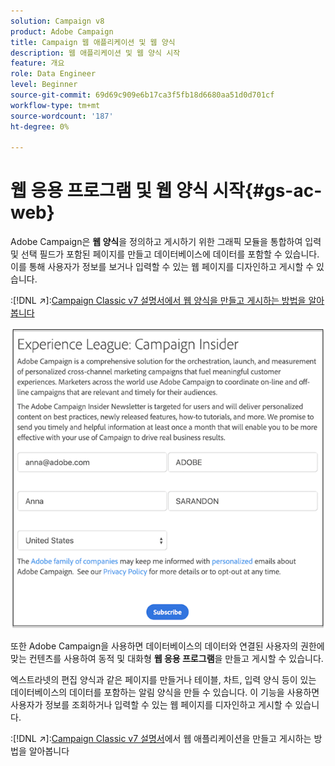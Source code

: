 ```yaml
---
solution: Campaign v8
product: Adobe Campaign
title: Campaign 웹 애플리케이션 및 웹 양식
description: 웹 애플리케이션 및 웹 양식 시작
feature: 개요
role: Data Engineer
level: Beginner
source-git-commit: 69d69c909e6b17ca3f5fb18d6680aa51d0d701cf
workflow-type: tm+mt
source-wordcount: '187'
ht-degree: 0%

---
```


# 웹 응용 프로그램 및 웹 양식 시작{#gs-ac-web}

Adobe Campaign은 **웹 양식**&#x200B;을 정의하고 게시하기 위한 그래픽 모듈을 통합하여 입력 및 선택 필드가 포함된 페이지를 만들고 데이터베이스에 데이터를 포함할 수 있습니다. 이를 통해 사용자가 정보를 보거나 입력할 수 있는 웹 페이지를 디자인하고 게시할 수 있습니다.

:[!DNL :arrow_upper_right:]:[Campaign Classic v7 설명서에서 웹 양식을 만들고 게시하는 방법을 알아봅니다](https://experienceleague.corp.adobe.com/docs/campaign-classic/using/designing-content/web-forms/about-web-forms.html?lang=en#designing-content)

![](assets/sample.png)

또한 Adobe Campaign을 사용하면 데이터베이스의 데이터와 연결된 사용자의 권한에 맞는 컨텐츠를 사용하여 동적 및 대화형 **웹 응용 프로그램**&#x200B;을 만들고 게시할 수 있습니다.

엑스트라넷의 편집 양식과 같은 페이지를 만들거나 테이블, 차트, 입력 양식 등이 있는 데이터베이스의 데이터를 포함하는 알림 양식을 만들 수 있습니다. 이 기능을 사용하면 사용자가 정보를 조회하거나 입력할 수 있는 웹 페이지를 디자인하고 게시할 수 있습니다.

:[!DNL :arrow_upper_right:]:[Campaign Classic v7 설명서](https://experienceleague.corp.adobe.com/docs/campaign-classic/using/designing-content/web-applications/about-web-applications.html?lang=en#designing-content)에서 웹 애플리케이션을 만들고 게시하는 방법을 알아봅니다
